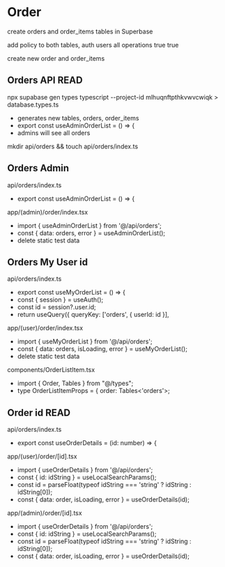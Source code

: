 # Order

create orders and order_items tables in Superbase

add policy to both tables, auth users all operations true true

create new order and order_items

## Orders API READ

npx supabase gen types typescript --project-id mlhuqnftpthkvwvcwiqk > database.types.ts
- generates new tables, orders, order_items
- export const useAdminOrderList = () => { 
- admins will see all orders

mkdir api/orders && touch api/orders/index.ts

## Orders Admin

api/orders/index.ts
- export const useAdminOrderList = () => {

app/(admin)/order/index.tsx
- import { useAdminOrderList } from '@/api/orders';
- const { data: orders, error } = useAdminOrderList();
- delete static test data

## Orders My User id

api/orders/index.ts
- export const useMyOrderList = () => {
- const { session } = useAuth();
- const id = session?.user.id;
- return useQuery({ queryKey: ['orders', { userId: id }],

app/(user)/order/index.tsx
- import { useMyOrderList } from '@/api/orders';
- const { data: orders, isLoading, error } = useMyOrderList();
- delete static test data

components/OrderListItem.tsx
- import { Order, Tables } from "@/types";
- type OrderListItemProps = { order: Tables<'orders'>;

## Order id READ

api/orders/index.ts
- export const useOrderDetails = (id: number) => {

app/(user)/order/[id].tsx
- import { useOrderDetails } from '@/api/orders';
- const { id: idString } = useLocalSearchParams();
- const id = parseFloat(typeof idString === 'string' ? idString : idString[0]);
- const { data: order, isLoading, error } = useOrderDetails(id);

app/(admin)/order/[id].tsx
- import { useOrderDetails } from '@/api/orders';
- const { id: idString } = useLocalSearchParams();
- const id = parseFloat(typeof idString === 'string' ? idString : idString[0]);
- const { data: order, isLoading, error } = useOrderDetails(id);